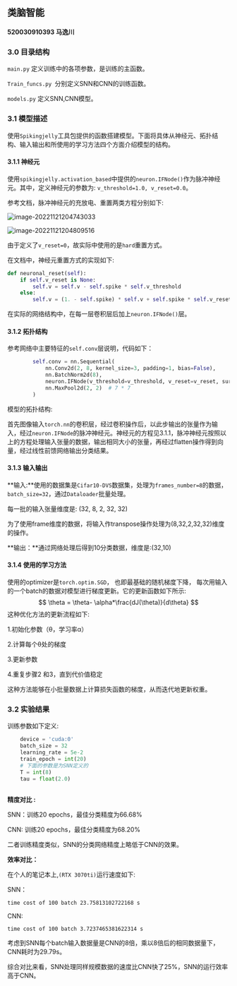 ## 类脑智能 

#### 520030910393 马逸川



### 3.0 目录结构

`main.py` 定义训练中的各项参数，是训练的主函数。

`Train_funcs.py `分别定义SNN和CNN的训练函数。

`models.py` 定义SNN,CNN模型。



### 3.1 模型描述

使用`Spikingjelly`工具包提供的函数搭建模型。下面将具体从神经元、拓扑结构、输入输出和所使用的学习方法四个方面介绍模型的结构。



#### 3.1.1 神经元

使用`spikingjelly.activation_based`中提供的`neuron.IFNode()`作为脉冲神经元。其中，定义神经元的参数为: `v_threshold=1.0, v_reset=0.0`。

参考文档，脉冲神经元的充放电、重置两类方程分别如下:

![image-20221121204743033](C:\Users\YichuanMa\AppData\Roaming\Typora\typora-user-images\image-20221121204743033.png)

![image-20221121204809516](C:\Users\YichuanMa\AppData\Roaming\Typora\typora-user-images\image-20221121204809516.png)

由于定义了`v_reset=0`，故实际中使用的是`hard`重置方式。

在文档中，神经元重置方式的实现如下:

```python
def neuronal_reset(self):
    if self.v_reset is None:
        self.v = self.v - self.spike * self.v_threshold
    else:
        self.v = (1. - self.spike) * self.v + self.spike * self.v_reset
```

在实际的网络结构中，在每一层卷积层后加上`neuron.IFNode()`层。



#### 3.1.2 拓扑结构

参考网络中主要特征的`self.conv`层说明，代码如下：

```python
        self.conv = nn.Sequential(
            nn.Conv2d(2, 8, kernel_size=3, padding=1, bias=False),
            nn.BatchNorm2d(8),
            neuron.IFNode(v_threshold=v_threshold, v_reset=v_reset, surrogate_function=surrogate.ATan()),
            nn.MaxPool2d(2, 2)  # 7 * 7
        )
```

模型的拓扑结构:

首先图像输入`torch.nn`的卷积层，经过卷积操作后，以此步输出的张量作为输入，经过`neuron.IFNode`的脉冲神经元。神经元的方程见3.1.1，脉冲神经元按照以上的方程处理输入张量的数据，输出相同大小的张量，再经过flatten操作得到向量，经过线性前馈网络输出分类结果。



#### 3.1.3 输入输出

**输入:**使用的数据集是`Cifar10-DVS`数据集，处理为`frames_number=8`的数据，`batch_size=32`，通过`Dataloader`批量处理。

每一批的输入张量维度是: (32, 8, 2, 32, 32)

为了使用frame维度的数据，将输入作transpose操作处理为(8,32,2,32,32)维度的操作。

**输出：**通过网络处理后得到10分类数据，维度是:(32,10)



#### 3.1.4 使用的学习方法

使用的optimizer是`torch.optim.SGD`， 也即最基础的随机梯度下降， 每次用输入的一个batch的数据对模型进行梯度更新。它的更新函数如下所示:
$$
\theta = \theta- \alpha*\frac{dJ(\theta)}{d\theta}
$$
这种优化方法的更新流程如下:

1.初始化参数（θ，学习率α）

2.计算每个θ处的梯度

3.更新参数

4.重复步骤2 和3，直到代价值稳定



这种方法能够在小批量数据上计算损失函数的梯度，从而迭代地更新权重。



### 3.2 实验结果

训练参数如下定义:

```python
    device = 'cuda:0'
    batch_size = 32
    learning_rate = 5e-2
    train_epoch = int(20)
    # 下面的参数是为SNN定义的
    T = int(8)
    tau = float(2.0)
   
```

**精度对比 :** 

SNN：训练20 epochs，最佳分类精度为66.68%

CNN:  训练20 epochs，最佳分类精度为68.20%  

二者训练精度类似，SNN的分类网络精度上略低于CNN的效果。



**效率对比：**

在个人的笔记本上,`(RTX 3070ti)`运行速度如下:

SNN：

```
time cost of 100 batch 23.75813102722168 s
```

CNN:

```
time cost of 100 batch 3.7237465381622314 s
```

考虑到SNN每个batch输入数据量是CNN的8倍，乘以8倍后的相同数据量下，CNN耗时为29.79s。

综合对比来看，SNN处理同样规模数据的速度比CNN快了25%，SNN的运行效率高于CNN。